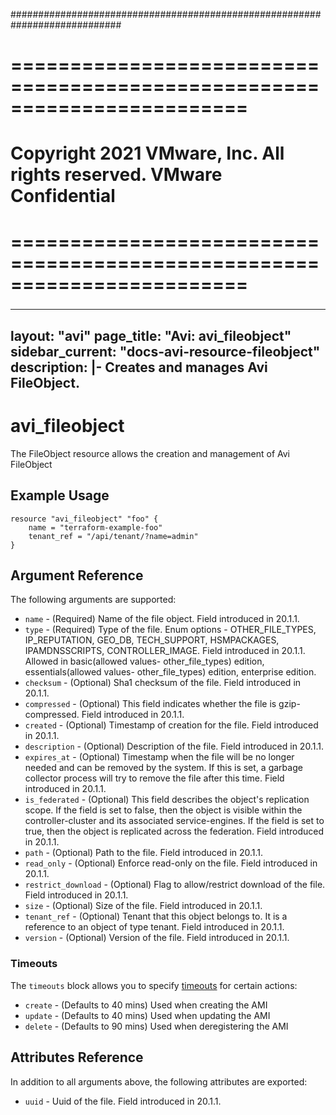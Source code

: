 ############################################################################
# ========================================================================
# Copyright 2021 VMware, Inc.  All rights reserved. VMware Confidential
# ========================================================================
###

<!--
    Copyright 2021 VMware, Inc.
    SPDX-License-Identifier: Mozilla Public License 2.0
-->
---
layout: "avi"
page_title: "Avi: avi_fileobject"
sidebar_current: "docs-avi-resource-fileobject"
description: |-
  Creates and manages Avi FileObject.
---

# avi_fileobject

The FileObject resource allows the creation and management of Avi FileObject

## Example Usage

```hcl
resource "avi_fileobject" "foo" {
    name = "terraform-example-foo"
    tenant_ref = "/api/tenant/?name=admin"
}
```

## Argument Reference

The following arguments are supported:

* `name` - (Required) Name of the file object. Field introduced in 20.1.1.
* `type` - (Required) Type of the file. Enum options - OTHER_FILE_TYPES, IP_REPUTATION, GEO_DB, TECH_SUPPORT, HSMPACKAGES, IPAMDNSSCRIPTS, CONTROLLER_IMAGE. Field introduced in 20.1.1. Allowed in basic(allowed values- other_file_types) edition, essentials(allowed values- other_file_types) edition, enterprise edition.
* `checksum` - (Optional) Sha1 checksum of the file. Field introduced in 20.1.1.
* `compressed` - (Optional) This field indicates whether the file is gzip-compressed. Field introduced in 20.1.1.
* `created` - (Optional) Timestamp of creation for the file. Field introduced in 20.1.1.
* `description` - (Optional) Description of the file. Field introduced in 20.1.1.
* `expires_at` - (Optional) Timestamp when the file will be no longer needed and can be removed by the system. If this is set, a garbage collector process will try to remove the file after this time. Field introduced in 20.1.1.
* `is_federated` - (Optional) This field describes the object's replication scope. If the field is set to false, then the object is visible within the controller-cluster and its associated service-engines. If the field is set to true, then the object is replicated across the federation. Field introduced in 20.1.1.
* `path` - (Optional) Path to the file. Field introduced in 20.1.1.
* `read_only` - (Optional) Enforce read-only on the file. Field introduced in 20.1.1.
* `restrict_download` - (Optional) Flag to allow/restrict download of the file. Field introduced in 20.1.1.
* `size` - (Optional) Size of the file. Field introduced in 20.1.1.
* `tenant_ref` - (Optional) Tenant that this object belongs to. It is a reference to an object of type tenant. Field introduced in 20.1.1.
* `version` - (Optional) Version of the file. Field introduced in 20.1.1.


### Timeouts

The `timeouts` block allows you to specify [timeouts](https://www.terraform.io/docs/configuration/resources.html#timeouts) for certain actions:

* `create` - (Defaults to 40 mins) Used when creating the AMI
* `update` - (Defaults to 40 mins) Used when updating the AMI
* `delete` - (Defaults to 90 mins) Used when deregistering the AMI

## Attributes Reference

In addition to all arguments above, the following attributes are exported:

* `uuid` -  Uuid of the file. Field introduced in 20.1.1.

